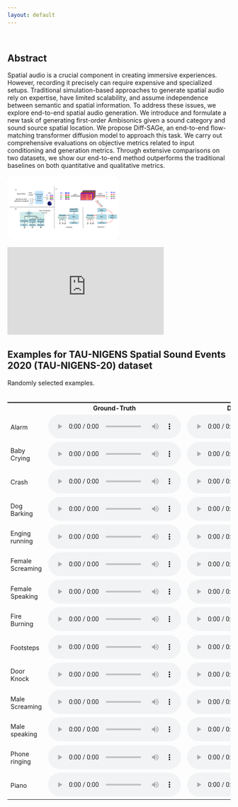 ```yaml
---
layout: default
---
```


<br>

## Abstract
Spatial audio is a crucial component in creating immersive experiences. However, recording it precisely can require expensive and specialized setups. Traditional simulation-based approaches to generate spatial audio rely on expertise, have limited scalability, and assume independence between semantic and spatial information. To address these issues, we explore end-to-end spatial audio generation. We introduce and formulate a new task of generating first-order Ambisonics given a sound category and sound source spatial location. We propose Diff-SAGe, an end-to-end flow-matching transformer diffusion model to approach this task. We carry out comprehensive evaluations on objective metrics related to input conditioning and generation metrics. Through extensive comparisons on two datasets, we show our end-to-end method outperforms the traditional baselines on both quantitative and qualitative metrics. 

<p>
    <img src="public/images/task.pdf" width="50%" class="center" alt>
</p>


<iframe width="70%" class="center" style="aspect-ratio:16/9" src="https://www.youtube.com/embed/J-pBzCMyUKE" title="YouTube video player" frameborder="0" allow="accelerometer; autoplay; clipboard-write; encrypted-media; gyroscope; picture-in-picture; web-share" allowfullscreen></iframe>


## Examples for TAU-NIGENS Spatial Sound Events 2020 (TAU-NIGENS-20) dataset

Randomly selected examples.

<div style="display:flex; justify-content:center;">
<table style="display:flex; justify-content:safe center; overflow:scroll;" text-align='center'>
    <tr>
        <th></th>
        <th>Ground-Truth</th>
        <th>Diff-SAGe (Ours)</th>
        <th>Reference Audio (Simulated)</th>
        <th>Tango (Simulated)</th>
        <th>AudioLDM (Simulated)</th>
    </tr>
    <tr>
        <td>Alarm</td>
        <td><audio src="public/audios/dcase20/dcase20_eval/alarm.wav" controls></audio></td>
        <td><audio src="public/audios/dcase20/dcase20_L/alarm.wav" controls></audio></td>
        <td><audio src="public/audios/dcase20/dcase20_origAudio/alarm.wav" controls></audio></td>
        <td><audio src="public/audios/dcase20/dcase20_audioLDM/alarm.wav" controls></audio></td>
        <td><audio src="public/audios/dcase20/dcase20_tango/alarm.wav" controls></audio></td>
    </tr>
    <tr>
        <td>Baby Crying</td>
        <td><audio src="public/audios/dcase20/dcase20_eval/baby_crying.wav" controls></audio></td>
        <td><audio src="public/audios/dcase20/dcase20_L/baby_crying.wav" controls></audio></td>
        <td><audio src="public/audios/dcase20/dcase20_origAudio/baby_crying.wav" controls></audio></td>
        <td><audio src="public/audios/dcase20/dcase20_audioLDM/baby_crying.wav" controls></audio></td>
        <td><audio src="public/audios/dcase20/dcase20_tango/baby_crying.wav" controls></audio></td>
    </tr>
    <tr>
        <td>Crash</td>
        <td><audio src="public/audios/dcase20/dcase20_eval/cash.wav" controls></audio></td>
        <td><audio src="public/audios/dcase20/dcase20_L/cash.wav" controls></audio></td>
        <td><audio src="public/audios/dcase20/dcase20_origAudio/cash.wav" controls></audio></td>
        <td><audio src="public/audios/dcase20/dcase20_audioLDM/cash.wav" controls></audio></td>
        <td><audio src="public/audios/dcase20/dcase20_tango/cash.wav" controls></audio></td>
    </tr>    
    <tr>
        <td>Dog Barking</td>
        <td><audio src="public/audios/dcase20/dcase20_eval/dog_barking.wav" controls></audio></td>
        <td><audio src="public/audios/dcase20/dcase20_L/dog_barking.wav" controls></audio></td>
        <td><audio src="public/audios/dcase20/dcase20_origAudio/dog_barking.wav" controls></audio></td>
        <td><audio src="public/audios/dcase20/dcase20_audioLDM/dog_barking.wav" controls></audio></td>
        <td><audio src="public/audios/dcase20/dcase20_tango/dog_barking.wav" controls></audio></td>
    </tr>    
    <tr>
        <td>Enging running</td>
        <td><audio src="public/audios/dcase20/dcase20_eval/engine_running.wav" controls></audio></td>
        <td><audio src="public/audios/dcase20/dcase20_L/engine_running.wav" controls></audio></td>
        <td><audio src="public/audios/dcase20/dcase20_origAudio/engine_running.wav" controls></audio></td>
        <td><audio src="public/audios/dcase20/dcase20_audioLDM/engine_running.wav" controls></audio></td>
        <td><audio src="public/audios/dcase20/dcase20_tango/engine_running.wav" controls></audio></td>
    </tr>
    <tr>
        <td>Female Screaming</td>
        <td><audio src="public/audios/dcase20/dcase20_eval/female_screaming.wav" controls></audio></td>
        <td><audio src="public/audios/dcase20/dcase20_L/female_screaming.wav" controls></audio></td>
        <td><audio src="public/audios/dcase20/dcase20_origAudio/female_screaming.wav" controls></audio></td>
        <td><audio src="public/audios/dcase20/dcase20_audioLDM/female_screaming.wav" controls></audio></td>
        <td><audio src="public/audios/dcase20/dcase20_tango/female_screaming.wav" controls></audio></td>
    </tr>
    <tr>
        <td>Female Speaking</td>
        <td><audio src="public/audios/dcase20/dcase20_eval/female_speaking.wav" controls></audio></td>
        <td><audio src="public/audios/dcase20/dcase20_L/female_speaking.wav" controls></audio></td>
        <td><audio src="public/audios/dcase20/dcase20_origAudio/female_speaking.wav" controls></audio></td>
        <td><audio src="public/audios/dcase20/dcase20_audioLDM/female_speaking.wav" controls></audio></td>
        <td><audio src="public/audios/dcase20/dcase20_tango/female_speaking.wav" controls></audio></td>
    </tr>
    <tr>
        <td>Fire Burning</td>
        <td><audio src="public/audios/dcase20/dcase20_eval/fire_burning.wav" controls></audio></td>
        <td><audio src="public/audios/dcase20/dcase20_L/fire_burning.wav" controls></audio></td>
        <td><audio src="public/audios/dcase20/dcase20_origAudio/fire_burning.wav" controls></audio></td>
        <td><audio src="public/audios/dcase20/dcase20_audioLDM/fire_burning.wav" controls></audio></td>
        <td><audio src="public/audios/dcase20/dcase20_tango/fire_burning.wav" controls></audio></td>
    </tr>
    <tr>
        <td>Footsteps</td>
        <td><audio src="public/audios/dcase20/dcase20_eval/footsteps.wav" controls></audio></td>
        <td><audio src="public/audios/dcase20/dcase20_L/footsteps.wav" controls></audio></td>
        <td><audio src="public/audios/dcase20/dcase20_origAudio/footsteps.wav" controls></audio></td>
        <td><audio src="public/audios/dcase20/dcase20_audioLDM/footsteps.wav" controls></audio></td>
        <td><audio src="public/audios/dcase20/dcase20_tango/footsteps.wav" controls></audio></td>
    </tr>
    <tr>
        <td>Door Knock</td>
        <td><audio src="public/audios/dcase20/dcase20_eval/knocking_on_door.wav" controls></audio></td>
        <td><audio src="public/audios/dcase20/dcase20_L/knocking_on_door.wav" controls></audio></td>
        <td><audio src="public/audios/dcase20/dcase20_origAudio/knocking_on_door.wav" controls></audio></td>
        <td><audio src="public/audios/dcase20/dcase20_audioLDM/knocking_on_door.wav" controls></audio></td>
        <td><audio src="public/audios/dcase20/dcase20_tango/knocking_on_door.wav" controls></audio></td>
    </tr>
    <tr>
        <td>Male Screaming</td>
        <td><audio src="public/audios/dcase20/dcase20_eval/male_screaming.wav" controls></audio></td>
        <td><audio src="public/audios/dcase20/dcase20_L/male_screaming.wav" controls></audio></td>
        <td><audio src="public/audios/dcase20/dcase20_origAudio/male_screaming.wav" controls></audio></td>
        <td><audio src="public/audios/dcase20/dcase20_audioLDM/male_screaming.wav" controls></audio></td>
        <td><audio src="public/audios/dcase20/dcase20_tango/male_screaming.wav" controls></audio></td>
    </tr>
    <tr>
        <td>Male speaking</td>
        <td><audio src="public/audios/dcase20/dcase20_eval/male_speaking.wav" controls></audio></td>
        <td><audio src="public/audios/dcase20/dcase20_L/male_speaking.wav" controls></audio></td>
        <td><audio src="public/audios/dcase20/dcase20_origAudio/male_speaking.wav" controls></audio></td>
        <td><audio src="public/audios/dcase20/dcase20_audioLDM/male_speaking.wav" controls></audio></td>
        <td><audio src="public/audios/dcase20/dcase20_tango/male_speaking.wav" controls></audio></td>
    </tr>
    <tr>
        <td>Phone ringing</td>
        <td><audio src="public/audios/dcase20/dcase20_eval/phone_ringing.wav" controls></audio></td>
        <td><audio src="public/audios/dcase20/dcase20_L/phone_ringing.wav" controls></audio></td>
        <td><audio src="public/audios/dcase20/dcase20_origAudio/phone_ringing.wav" controls></audio></td>
        <td><audio src="public/audios/dcase20/dcase20_audioLDM/phone_ringing.wav" controls></audio></td>
        <td><audio src="public/audios/dcase20/dcase20_tango/phone_ringing.wav" controls></audio></td>
    </tr>
    <tr>
        <td>Piano</td>
        <td><audio src="public/audios/dcase20/dcase20_eval/piano.wav" controls></audio></td>
        <td><audio src="public/audios/dcase20/dcase20_L/piano.wav" controls></audio></td>
        <td><audio src="public/audios/dcase20/dcase20_origAudio/piano.wav" controls></audio></td>
        <td><audio src="public/audios/dcase20/dcase20_audioLDM/piano.wav" controls></audio></td>
        <td><audio src="public/audios/dcase20/dcase20_tango/piano.wav" controls></audio></td>
    </tr>
</table>
</div>

<br>

